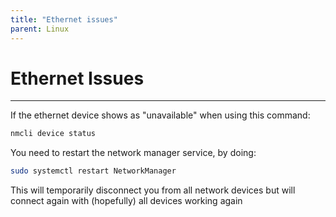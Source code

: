 ```yaml
---
title: "Ethernet issues"
parent: Linux
---
```

# Ethernet Issues

___
If the ethernet device shows as "unavailable" when using this command:

```bash
nmcli device status
```

You need to restart the network manager service, by doing:
```bash
sudo systemctl restart NetworkManager
```
This will temporarily disconnect you from all network devices but will connect again with (hopefully) all devices working again
